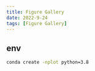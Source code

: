 ```yaml
---
title: Figure Gallery
date: 2022-9-24
tags: [Figure Gallery]
---
```


## env

```bash
conda create -nplot python=3.8
```



